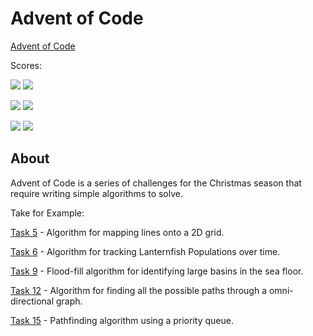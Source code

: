 # Advent of Code

[Advent of Code](https://adventofcode.com)

Scores:

![](https://img.shields.io/badge/2022%20📅-blue) ![](https://img.shields.io/badge/stars%20⭐-44-yellow)

![](https://img.shields.io/badge/2021%20📅-blue) ![](https://img.shields.io/badge/stars%20⭐-36-yellow)

![](https://img.shields.io/badge/2020%20📅-blue) ![](https://img.shields.io/badge/stars%20⭐-10-yellow)

## About

Advent of Code is a series of challenges for the Christmas season that require writing simple algorithms to solve.

Take for Example:

[Task 5](2021/05/tasks.mjs) - Algorithm for mapping lines onto a 2D grid.

[Task 6](2021/06/tasks.mjs) - Algorithm for tracking Lanternfish Populations over time.

[Task 9](2021/09/tasks.mjs) - Flood-fill algorithm for identifying large basins in the sea floor.

[Task 12](2021/12/tasks.mjs) - Algorithm for finding all the possible paths through a omni-directional graph.

[Task 15](2021/15/protitytasks.mjs) - Pathfinding algorithm using a priority queue.
